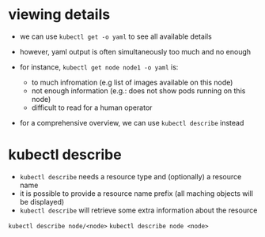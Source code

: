 # viewing details
- we can use `kubectl get -o yaml` to see all available details
- however, yaml output is often simultaneously too much and no enough
- for instance, `kubectl get node node1 -o yaml` is:
  - to much infromation (e.g list of images available on this node)
  - not enough information (e.g.: does not show pods running on this node)
  - difficult to read for a human operator

- for a comprehensive overview, we can use `kubectl describe` instead

# kubectl describe
- `kubectl describe` needs a resource type and (optionally) a resource name
- it is possible to provide a resource name prefix (all maching objects will be displayed)
- `kubectl describe` will retrieve some extra information about the resource

`kubectl describe node/<node>`
`kubectl describe node <node>`

